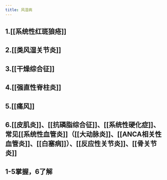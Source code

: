 ```yaml
---
title: 风湿病
---
```


## 1.[[系统性红斑狼疮]]

## 2.[[类风湿关节炎]]

## 3.[[干燥综合征]]

## 4.[[强直性脊柱炎]]

## 5.[[痛风]]

## 6.[[皮肌炎]]、[[抗磷脂综合征]]、[[系统性硬化症]]、常见[[系统性血管炎]]（[[大动脉炎]]、[[ANCA相关性血管炎]]、[[白塞病]]）、[[反应性关节炎]]、[[骨关节炎]]

## 1-5掌握，6了解
